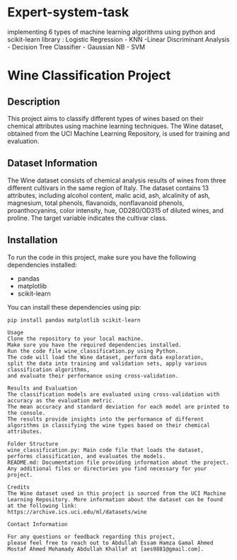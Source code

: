 # Expert-system-task
implementing 6 types of machine learning algorithms using python and scikit-learn library : Logistic Regression - KNN -Linear Discriminant Analysis - Decision Tree Classifier - Gaussian NB - SVM
# Wine Classification Project
## Description
This project aims to classify different types of wines based on their chemical attributes using machine learning techniques. The Wine dataset, 
obtained from the UCI Machine Learning Repository, is used for training and evaluation.

## Dataset Information
The Wine dataset consists of chemical analysis results of wines from three different cultivars in the same region of Italy. The dataset contains 13 attributes, including alcohol content, malic acid, ash, alcalinity of ash, magnesium, total phenols, flavanoids, nonflavanoid phenols, proanthocyanins, color intensity, hue, OD280/OD315 of diluted wines, and proline. The target variable indicates the cultivar class.

## Installation
To run the code in this project, make sure you have the following dependencies installed:
- pandas
- matplotlib
- scikit-learn

You can install these dependencies using pip:

```shell
pip install pandas matplotlib scikit-learn

Usage
Clone the repository to your local machine.
Make sure you have the required dependencies installed.
Run the code file wine_classification.py using Python.
The code will load the Wine dataset, perform data exploration, 
split the data into training and validation sets, apply various classification algorithms, 
and evaluate their performance using cross-validation.

Results and Evaluation
The classification models are evaluated using cross-validation with accuracy as the evaluation metric.
The mean accuracy and standard deviation for each model are printed to the console.
The results provide insights into the performance of different algorithms in classifying the wine types based on their chemical attributes.

Folder Structure
wine_classification.py: Main code file that loads the dataset, performs classification, and evaluates the models.
README.md: Documentation file providing information about the project.
Any additional files or directories you find necessary for your project.

Credits
The Wine dataset used in this project is sourced from the UCI Machine Learning Repository. More information about the dataset can be found at the following link:
https://archive.ics.uci.edu/ml/datasets/wine

Contact Information

For any questions or feedback regarding this project, 
please feel free to reach out to Abdullah Essam Hamza Gamal Ahmed Mostaf Ahmed Mohamady Abdullah Khallaf at [aes9881@gmail.com].


